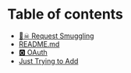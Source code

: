 # Table of contents

* [🏴☠ Request Smuggling](README.md)
* [README.md](readme.md.md)
* [🅾 OAuth](oauth.md)
* [Just Trying to Add](just-trying-to-add.md)
